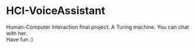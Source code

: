 # HCI-VoiceAssistant
Human-Computer Interaction final project. A Turing machine. You can chat with her.
<br>
Have fun :)
